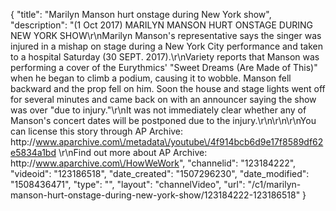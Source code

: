 {
    "title": "Marilyn Manson hurt onstage during New York show",
    "description": "(1 Oct 2017) MARILYN MANSON HURT ONSTAGE DURING NEW YORK SHOW\r\nMarilyn Manson's representative says the singer was injured in a mishap on stage during a New York City performance and taken to a hospital Saturday (30 SEPT. 2017).\r\nVariety reports that Manson was performing a cover of the Eurythmics' \"Sweet Dreams (Are Made of This)\" when he began to climb a podium, causing it to wobble. Manson fell backward and the prop fell on him. Soon the house and stage lights went off for several minutes and came back on with an announcer saying the show was over \"due to injury.\"\r\nIt was not immediately clear whether any of Manson's concert dates will be postponed due to the injury.\r\n\r\n\r\nYou can license this story through AP Archive: http:\/\/www.aparchive.com\/metadata\/youtube\/4f914bcb6d9e17f8589df62e5834a1bd \r\nFind out more about AP Archive: http:\/\/www.aparchive.com\/HowWeWork",
    "channelid": "123184222",
    "videoid": "123186518",
    "date_created": "1507296230",
    "date_modified": "1508436471",
    "type": "",
    "layout": "channelVideo",
    "url": "\/c1\/marilyn-manson-hurt-onstage-during-new-york-show\/123184222-123186518"
}